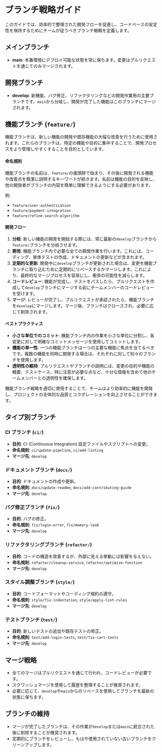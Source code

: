 # ブランチ戦略ガイド

このガイドでは、効率的で整理された開発フローを促進し、コードベースの安定性を保持するためにチームが従うべきブランチ戦略を定義します。

## メインブランチ

- **main**: 本番環境にデプロイ可能な状態を常に保ちます。変更はプルリクエストを通じてのみマージされます。

## 開発ブランチ

- **develop**: 新機能、バグ修正、リファクタリングなどの開発作業用の主要ブランチです。`main`から分岐し、開発が完了した機能はこのブランチにマージされます。

## 機能ブランチ (`feature/`)

機能ブランチは、新しい機能の開発や既存機能の大幅な改善を行うために使用されます。これらのブランチは、特定の機能や目的に集中することで、開発プロセスをより管理しやすくすることを目的としています。

#### 命名規則

機能ブランチの名前は、`feature/`の接頭辞で始まり、その後に開発される機能や改善点を簡潔に説明するキーワードが続きます。名前は機能の目的を反映し、他の開発者がブランチの内容を簡単に理解できるようにする必要があります。

例:

- `feature/user-authentication`
- `feature/payment-integration`
- `feature/refine-search-algorithm`

#### 開発フロー

1. **分岐**: 新しい機能の開発を開始する際には、常に最新の`develop`ブランチから`feature/`ブランチを分岐させます。
2. **開発**: 機能ブランチ内で必要な全ての開発作業を行います。これには、コーディング、単体テストの作成、ドキュメントの更新などが含まれます。
3. **定期的な更新**: 開発中に`develop`ブランチが更新された場合は、変更を機能ブランチに取り込むために定期的にリベースするかマージします。これにより、最終的なマージプロセスを容易にし、衝突の可能性を減らします。
4. **コードレビュー**: 機能が完成し、テストをパスしたら、プルリクエストを作成して`develop`ブランチにマージする前にチームメンバーのコードレビューを受けます。
5. **マージ**: レビューが完了し、プルリクエストが承認されたら、機能ブランチを`develop`にマージします。マージ後、ブランチはクローズされ、必要に応じて削除されます。

#### ベストプラクティス

- **小さな単位でのコミット**: 機能ブランチ内の作業を小さな単位に分割し、各変更に対して明確なコミットメッセージを使用してコミットします。
- **機能の単一性**: 一つの機能ブランチは一つの主要な機能に焦点を当てるべきです。複数の機能を同時に開発する場合は、それぞれに対して別々のブランチを使用します。
- **透明性の維持**: プルリクエストやブランチの説明には、変更の目的や機能の概要、テストケース、特に注意が必要な点など、十分な情報を含めて他のチームメンバーとの透明性を確保します。

機能ブランチ戦略を適切に使用することで、チームはより効率的に機能を開発し、プロジェクトの全体的な品質とコラボレーションを向上させることができます。

## タイプ別ブランチ

### CI ブランチ (`ci/`)

- **目的**: CI (Continuous Integration) 設定ファイルやスクリプトへの変更。
- **命名規則**: `ci/update-pipeline`, `ci/add-linting`
- **マージ先**: `develop`

### ドキュメントブランチ (`docs/`)

- **目的**: ドキュメントの作成や更新。
- **命名規則**: `docs/update-readme`, `docs/add-contributing-guide`
- **マージ先**: `develop`

### バグ修正ブランチ (`fix/`)

- **目的**: バグの修正。
- **命名規則**: `fix/login-error`, `fix/memory-leak`
- **マージ先**: `develop`

### リファクタリングブランチ (`refactor/`)

- **目的**: コードの構造を改善するが、外部に見える挙動には影響を与えない。
- **命名規則**: `refactor/cleanup-service`, `refactor/optimize-function`
- **マージ先**: `develop`

### スタイル調整ブランチ (`style/`)

- **目的**: コードフォーマットやコーディング規約の遵守。
- **命名規則**: `style/fix-indentation`, `style/apply-lint-rules`
- **マージ先**: `develop`

### テストブランチ (`test/`)

- **目的**: 新しいテストの追加や既存テストの修正。
- **命名規則**: `test/add-login-tests`, `test/fix-cart-tests`
- **マージ先**: `develop`

## マージ戦略

- 全てのマージはプルリクエストを通じて行われ、コードレビューが必要です。
- スクワッシュマージを使用して履歴を整理することが推奨されます。
- 必要に応じて、`develop`や`main`からのリベースを使用してブランチを最新の状態に保ちます。

## ブランチの維持

- マージが完了したブランチは、その作業が`develop`または`main`に統合された後に削除することが推奨されます。
- 定期的にブランチをレビューし、もはや使用されていない古いブランチをクリーンアップします。
